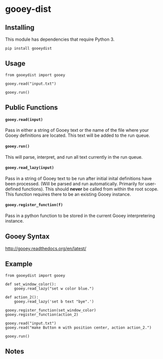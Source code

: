 # gooey-dist

## Installing
This module has dependencies that require Python 3.
```
pip install gooeydist
```

## Usage
```
from gooeydist import gooey
```
```
gooey.read("input.txt")
```
```
gooey.run()
```

## Public Functions
#### `gooey.read(input)`
Pass in either a string of Gooey text or the name of the file where your Gooey definitions are located. This text will be added to the run queue.
#### `gooey.run()`
This will parse, interpret, and run all text currently in the run queue.
#### `gooey.read_lazy(input)`
Pass in a string of Gooey text to be run after initial inital definitions have been processed. (Will be parsed and run automatically. Primarily for user-defined functions). This should **never** be called from within the root scope. This function requires there to be an existing Gooey instance.
#### `gooey.register_function(f)`
Pass in a python function to be stored in the current Gooey interpretering instance.




## Gooey Syntax
http://gooey.readthedocs.org/en/latest/

## Example
```
from gooeydist import gooey

def set_window_color():
	gooey.read_lazy("set w color blue.")
	
def action_2():
	gooey.read_lazy('set b text "bye".')
	
gooey.register_function(set_window_color)
gooey.register_function(action_2)

gooey.read("input.txt")
gooey.read("make Button m with position center, action action_2.")

gooey.run()
```

## Notes

	






